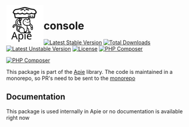<img src="https://raw.githubusercontent.com/apie-lib/apie-lib-monorepo/main/docs/apie-logo.svg" width="100px" align="left" />
<h1>console</h1>






 [![Latest Stable Version](http://poser.pugx.org/apie/console/v)](https://packagist.org/packages/apie/console) [![Total Downloads](http://poser.pugx.org/apie/console/downloads)](https://packagist.org/packages/apie/console) [![Latest Unstable Version](http://poser.pugx.org/apie/console/v/unstable)](https://packagist.org/packages/apie/console) [![License](http://poser.pugx.org/apie/console/license)](https://packagist.org/packages/apie/console) [![PHP Composer](https://apie-lib.github.io/projectCoverage/coverage-console.svg)](https://apie-lib.github.io/projectCoverage/app/packages/console/index.html)  

[![PHP Composer](https://github.com/apie-lib/console/actions/workflows/php.yml/badge.svg?event=push)](https://github.com/apie-lib/console/actions/workflows/php.yml)

This package is part of the [Apie](https://github.com/apie-lib) library.
The code is maintained in a monorepo, so PR's need to be sent to the [monorepo](https://github.com/apie-lib/apie-lib-monorepo/pulls)

## Documentation
This package is used internally in Apie or no documentation is available right now
